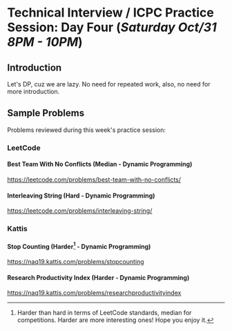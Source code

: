 # Technical Interview / ICPC Practice Session: Day Four (***Saturday Oct/31 8PM - 10PM***)

## Introduction
Let's DP, cuz we are lazy. No need for repeated work, also, no need for more introduction.

## Sample Problems
Problems reviewed during this week's practice session:

### LeetCode
#### Best Team With No Conflicts (Median - Dynamic Programming)
https://leetcode.com/problems/best-team-with-no-conflicts/  
#### Interleaving String (Hard - Dynamic Programming)
https://leetcode.com/problems/interleaving-string/  

### Kattis
#### Stop Counting (Harder[^1] - Dynamic Programming)
https://naq19.kattis.com/problems/stopcounting  
#### Research Productivity Index (Harder - Dynamic Programming)
https://naq19.kattis.com/problems/researchproductivityindex  

[^1]: Harder than hard in terms of LeetCode standards, median for competitions. Harder are more interesting ones! Hope you enjoy it.
